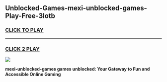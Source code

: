 
## Unblocked-Games-mexi-unblocked-games-Play-Free-3lotb
<h3>
<a href="https://premium76.site?title=mexi-unblocked-games&ref=12A">CLICK TO PLAY</a></h3>
<hr>

<h3>
<a href="https://premium76.site?title=mexi-unblocked-games&ref=12A">CLICK 2 PLAY</a>
  
</h3>

<a href="https://premium76.site?title=mexi-unblocked-games&ref=12A"><img src="https://clearcache.store/games.png"></a>


**mexi-unblocked-games games unblocked: Your Gateway to Fun and Accessible Online Gaming**
